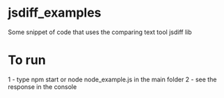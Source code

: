 # jsdiff_examples
Some snippet of code that uses the comparing text tool jsdiff lib

# To run
1 - type npm start or node node_example.js in the main folder
2 - see the response in the console
